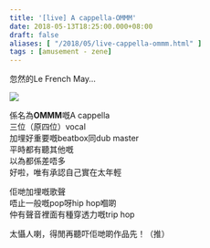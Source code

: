 ```yaml
---
title: '[live] A cappella-OMMM'
date: 2018-05-13T18:25:00.000+08:00
draft: false
aliases: [ "/2018/05/live-cappella-ommm.html" ]
tags : [amusement - zene]
---
```


忽然的Le French May…  

![](/images/omma.jpg)

係名為**OMMM**嘅A cappella  
三位（原四位）vocal  
加埋好重要嘅beatbox同dub master  
平時都有聽其他嘅  
以為都係差唔多  
好啦，唯有承認自己實在太年輕  
  
佢哋加埋嘅歌聲  
唔止一般嘅pop呀hip hop嗰啲  
仲有聲音裡面有種穿透力嘅trip hop  
  
太懾人喇，得閒再聽吓佢哋啲作品先！（推）